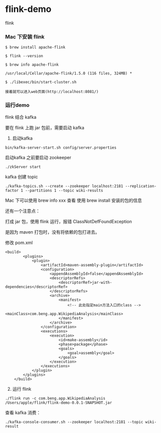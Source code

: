 # flink-demo
flink

### Mac 下安装 flink

```
$ brew install apache-flink

$ flink --version

$ brew info apache-flink

/usr/local/Cellar/apache-flink/1.5.0 (116 files, 324MB) *

$ ./libexec/bin/start-cluster.sh

接着就可以进入web页面(http://localhost:8081/)

```


### 运行demo

flink 结合 kafka

要在 flink 上跑 jar 包前，需要启动 kafka

1. 启动kafka

```
bin/kafka-server-start.sh config/server.properties
```

启动kafka 之前要启动 zookeeper

```
./zkServer start
```

kafka 创建 topic

```
./kafka-topics.sh --create --zookeeper localhost:2181 --replication-factor 1 --partitions 1 --topic wiki-results
```

Mac 下可以使用 brew info xxx 查看 使用 brew install 安装的包的信息

还有一个注意点：

打成 jar 包，使用 flink 运行，报错 ClassNotDefFoundException

是因为 maven 打包时，没有将依赖的包打进去。

修改 pom.xml

```
<build>
        <plugins>
            <plugin>
                <artifactId>maven-assembly-plugin</artifactId>
                <configuration>
                    <appendAssemblyId>false</appendAssemblyId>
                    <descriptorRefs>
                        <descriptorRef>jar-with-dependencies</descriptorRef>
                    </descriptorRefs>
                    <archive>
                        <manifest>
                            <!-- 此处指定main方法入口的class -->
                            <mainClass>com.beng.app.WikipediaAnalysis</mainClass>
                        </manifest>
                    </archive>
                </configuration>
                <executions>
                    <execution>
                        <id>make-assembly</id>
                        <phase>package</phase>
                        <goals>
                            <goal>assembly</goal>
                        </goals>
                    </execution>
                </executions>
            </plugin>
        </plugins>
    </build>
```

2. 运行 flink

```
./flink run -c com.beng.app.WikipediaAnalysis /Users/apple/flink/flink-demo-0.0.1-SNAPSHOT.jar
```

查看 kafka 消费：

```
./kafka-console-consumer.sh --zookeeper localhost:2181 --topic wiki-result

```
